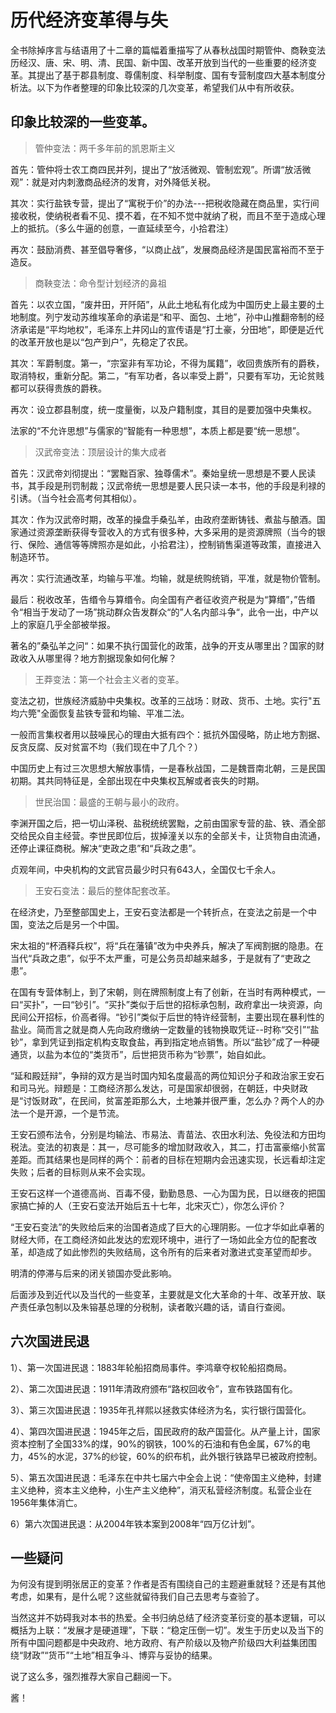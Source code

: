 # 历代经济变革得与失

全书除掉序言与结语用了十二章的篇幅着重描写了从春秋战国时期管仲、商鞅变法历经汉、唐、宋、明、清、民国、新中国、改革开放到当代的一些重要的经济变革。其提出了基于郡县制度、尊儒制度、科举制度、国有专营制度四大基本制度分析法。以下为作者整理的印象比较深的几次变革，希望我们从中有所收获。

## 印象比较深的一些变革。

> 管仲变法：两千多年前的凯恩斯主义

首先：管仲将士农工商四民并列，提出了“放活微观、管制宏观”。所谓“放活微观”：就是对内刺激商品经济的发育，对外降低关税。

其次：实行盐铁专营，提出了“寓税于价”的办法---把税收隐藏在商品里，实行间接收税，使纳税者看不见、摸不着，在不知不觉中就纳了税，而且不至于造成心理上的抵抗。（多么牛逼的创意，一直延续至今，小拾君注）

再次：鼓励消费、甚至倡导奢侈，“以商止战”，发展商品经济是国民富裕而不至于造反。

> 商鞅变法：命令型计划经济的鼻祖

首先：以农立国，“废井田，开阡陌”，从此土地私有化成为中国历史上最主要的土地制度。列宁发动苏维埃革命的承诺是“和平、面包、土地”，孙中山推翻帝制的经济承诺是“平均地权”，毛泽东上井冈山的宣传语是“打土豪，分田地”，即便是近代的改革开放也是以“包产到户”，先稳定了农民。

其次：军爵制度。第一，“宗室非有军功论，不得为属籍”，收回贵族所有的爵秩，取消特权，重新分配。第二，“有军功者，各以率受上爵”，只要有军功，无论贫贱都可以获得贵族的爵秩。

再次：设立郡县制度，统一度量衡，以及户籍制度，其目的是要加强中央集权。

法家的“不允许思想”与儒家的“智能有一种思想”，本质上都是要“统一思想”。

> 汉武帝变法：顶层设计的集大成者

首先：汉武帝刘彻提出：“罢黜百家、独尊儒术”。秦始皇统一思想是不要人民读书，其手段是刑罚制裁；汉武帝统一思想是要人民只读一本书，他的手段是利禄的引诱。（当今社会高考何其相似）。

其次：作为汉武帝时期，改革的操盘手桑弘羊，由政府垄断铸钱、煮盐与酿酒。国家通过资源垄断获得专营收入的方式有很多种，大多采用的是资源牌照（当今的银行、保险、通信等等牌照亦是如此，小拾君注），控制销售渠道等政策，直接进入制造环节。

再次：实行流通改革，均输与平准。均输，就是统购统销，平准，就是物价管制。

最后：税收改革，告缗令与算缗令。向全国有产者征收资产税是为“算缗”，”告缗令“相当于发动了一场”挑动群众告发群众“的”人名内部斗争“，此令一出，中产以上的家庭几乎全部被举报。

著名的”桑弘羊之问“：如果不执行国营化的政策，战争的开支从哪里出？国家的财政收入从哪里得？地方割据现象如何化解？

> 王莽变法：第一个社会主义者的变革。

变法之初，世族经济威胁中央集权。改革的三战场：财政、货币、土地。实行"五均六筦"全面恢复盐铁专营和均输、平准二法。

一般而言集权者用以鼓噪民心的理由大抵有四个：抵抗外国侵略，防止地方割据、反贪反腐、反对贫富不均（我们现在中了几个？）

中国历史上有过三次思想大解放事情，一是春秋战国，二是魏晋南北朝，三是民国初期。其共同特征是，全部出现在中央集权瓦解或者丧失的时期。

> 世民治国：最盛的王朝与最小的政府。

李渊开国之后，把一切山泽税、盐税统统罢黜，之前由国家专营的盐、铁、酒全部交给民众自主经营。李世民即位后，拔掉潼关以东的全部关卡，让货物自由流通，还停止课征商税。解决“吏政之患”和“兵政之患”。

贞观年间，中央机构的文武官员最少时只有643人，全国仅七千余人。

> 王安石变法：最后的整体配套改革。

在经济史，乃至整部国史上，王安石变法都是一个转折点，在变法之前是一个中国，变法之后是另一个中国。

宋太祖的“杯酒释兵权”，将“兵在藩镇”改为中央养兵，解决了军阀割据的隐患。在当代“兵政之患”，似乎不太严重，可是公务员却越来越多，于是就有了“吏政之患”。

在国有专营体制上，到了宋朝，则在牌照制度上有了创新，在当时有两种模式，一曰“买扑”，一曰“钞引”。“买扑”类似于后世的招标承包制，政府拿出一块资源，向民间公开招标，价高者得。“钞引”类似于后世的特许经营制，主要出现在暴利性的盐业。简而言之就是商人先向政府缴纳一定数量的钱物换取凭证--时称“交引”“盐钞”，拿到凭证到指定机构支取食盐，再到指定地点销售。所以“盐钞”成了一种硬通货，以盐为本位的“类货币”，后世把货币称为“钞票”，始自如此。

“延和殿廷辩”，争辩的双方是当时国内知名度最高的两位知识分子和政治家王安石和司马光。辩题是：工商经济那么发达，可是国家却很弱，在朝廷，中央财政是“讨饭财政”，在民间，贫富差距那么大，土地兼并很严重，怎么办？两个人的办法一个是开源，一个是节流。

王安石颁布法令，分别是均输法、市易法、青苗法、农田水利法、免役法和方田均税法。变法的初衷是：其一，尽可能多的增加财政收入，其二，打击富豪缩小贫富差距。而其结果也是同样的两个：前者的目标在短期内会迅速实现，长远看却注定失败；后者的目标则从来不会实现。

王安石这样一个道德高尚、百毒不侵，勤勤恳恳、一心为国为民，日以继夜的把国家搞亡掉的人（王安石变法开始后五十七年，北宋灭亡），你怎么评价？

“王安石变法”的失败给后来的治国者造成了巨大的心理阴影。一位才华如此卓著的财经大师，在工商经济如此发达的宏观环境中，进行了一场如此全方位的配套改革，却造成了如此惨烈的失败结局，这令所有的后来者对激进式变革望而却步。

明清的停滞与后来的闭关锁国亦受此影响。

后面涉及到近代以及当代的一些变革，主要就是文化大革命的十年、改革开放、联产责任承包制以及朱镕基总理的分税制，读者敢兴趣的话，请自行查阅。

## 六次国进民退

1）、第一次国进民退：1883年轮船招商局事件。李鸿章夺权轮船招商局。

2）、第二次国进民退：1911年清政府颁布“路权回收令”，宣布铁路国有化。

3）、第三次国进民退：1935年孔祥熙以拯救实体经济为名，实行银行国营化。

4）、第四次国进民退：1945年之后，国民政府的敌产国营化。从产量上计，国家资本控制了全国33%的煤，90%的钢铁，100%的石油和有色金属，67%的电力，45%的水泥，37%的纱锭，60%的织布机，此外银行铁路早已被政府控制。

5）、第五次国进民退：毛泽东在中共七届六中全会上说：“使帝国主义绝种，封建主义绝种，资本主义绝种，小生产主义绝种”，消灭私营经济制度。私营企业在1956年集体消亡。

6）第六次国进民退：从2004年铁本案到2008年“四万亿计划”。

## 一些疑问

为何没有提到明张居正的变革？作者是否有围绕自己的主题避重就轻？还是有其他考虑，如果有，是什么呢？这些就留待我们自己去思考与查验了。

当然这并不妨碍我对本书的热爱。全书归纳总结了经济变革衍变的基本逻辑，可以概括为上联：“发展才是硬道理”，下联：“稳定压倒一切”。发生于历史以及当下的所有中国问题都是中央政府、地方政府、有产阶级以及物产阶级四大利益集团围绕“财政”“货币”“土地”相互争斗、博弈与妥协的结果。

说了这么多，强烈推荐大家自己翻阅一下。

酱！